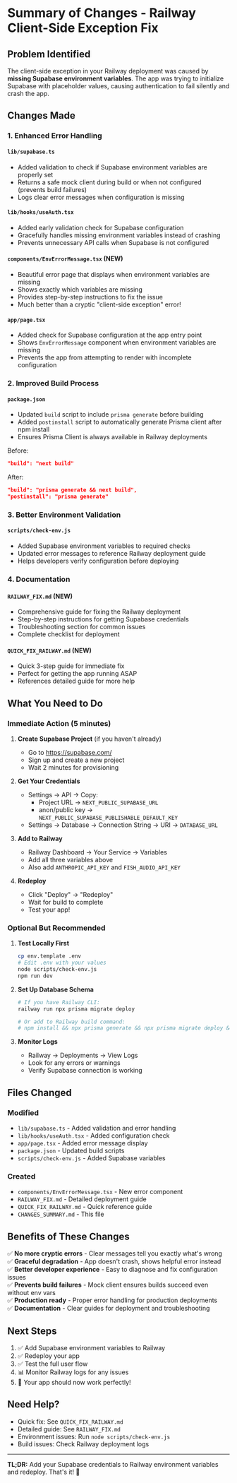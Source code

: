 # Summary of Changes - Railway Client-Side Exception Fix

## Problem Identified
The client-side exception in your Railway deployment was caused by **missing Supabase environment variables**. The app was trying to initialize Supabase with placeholder values, causing authentication to fail silently and crash the app.

## Changes Made

### 1. Enhanced Error Handling

#### `lib/supabase.ts`
- Added validation to check if Supabase environment variables are properly set
- Returns a safe mock client during build or when not configured (prevents build failures)
- Logs clear error messages when configuration is missing

#### `lib/hooks/useAuth.tsx`
- Added early validation check for Supabase configuration
- Gracefully handles missing environment variables instead of crashing
- Prevents unnecessary API calls when Supabase is not configured

#### `components/EnvErrorMessage.tsx` (NEW)
- Beautiful error page that displays when environment variables are missing
- Shows exactly which variables are missing
- Provides step-by-step instructions to fix the issue
- Much better than a cryptic "client-side exception" error!

#### `app/page.tsx`
- Added check for Supabase configuration at the app entry point
- Shows `EnvErrorMessage` component when environment variables are missing
- Prevents the app from attempting to render with incomplete configuration

### 2. Improved Build Process

#### `package.json`
- Updated `build` script to include `prisma generate` before building
- Added `postinstall` script to automatically generate Prisma client after npm install
- Ensures Prisma Client is always available in Railway deployments

Before:
```json
"build": "next build"
```

After:
```json
"build": "prisma generate && next build",
"postinstall": "prisma generate"
```

### 3. Better Environment Validation

#### `scripts/check-env.js`
- Added Supabase environment variables to required checks
- Updated error messages to reference Railway deployment guide
- Helps developers verify configuration before deploying

### 4. Documentation

#### `RAILWAY_FIX.md` (NEW)
- Comprehensive guide for fixing the Railway deployment
- Step-by-step instructions for getting Supabase credentials
- Troubleshooting section for common issues
- Complete checklist for deployment

#### `QUICK_FIX_RAILWAY.md` (NEW)
- Quick 3-step guide for immediate fix
- Perfect for getting the app running ASAP
- References detailed guide for more help

## What You Need to Do

### Immediate Action (5 minutes)

1. **Create Supabase Project** (if you haven't already)
   - Go to https://supabase.com/
   - Sign up and create a new project
   - Wait 2 minutes for provisioning

2. **Get Your Credentials**
   - Settings → API → Copy:
     - Project URL → `NEXT_PUBLIC_SUPABASE_URL`
     - anon/public key → `NEXT_PUBLIC_SUPABASE_PUBLISHABLE_DEFAULT_KEY`
   - Settings → Database → Connection String → URI → `DATABASE_URL`

3. **Add to Railway**
   - Railway Dashboard → Your Service → Variables
   - Add all three variables above
   - Also add `ANTHROPIC_API_KEY` and `FISH_AUDIO_API_KEY`

4. **Redeploy**
   - Click "Deploy" → "Redeploy"
   - Wait for build to complete
   - Test your app!

### Optional But Recommended

1. **Test Locally First**
   ```bash
   cp env.template .env
   # Edit .env with your values
   node scripts/check-env.js
   npm run dev
   ```

2. **Set Up Database Schema**
   ```bash
   # If you have Railway CLI:
   railway run npx prisma migrate deploy
   
   # Or add to Railway build command:
   # npm install && npx prisma generate && npx prisma migrate deploy && npm run build
   ```

3. **Monitor Logs**
   - Railway → Deployments → View Logs
   - Look for any errors or warnings
   - Verify Supabase connection is working

## Files Changed

### Modified
- `lib/supabase.ts` - Added validation and error handling
- `lib/hooks/useAuth.tsx` - Added configuration check
- `app/page.tsx` - Added error message display
- `package.json` - Updated build scripts
- `scripts/check-env.js` - Added Supabase variables

### Created
- `components/EnvErrorMessage.tsx` - New error component
- `RAILWAY_FIX.md` - Detailed deployment guide
- `QUICK_FIX_RAILWAY.md` - Quick reference guide
- `CHANGES_SUMMARY.md` - This file

## Benefits of These Changes

✅ **No more cryptic errors** - Clear messages tell you exactly what's wrong  
✅ **Graceful degradation** - App doesn't crash, shows helpful error instead  
✅ **Better developer experience** - Easy to diagnose and fix configuration issues  
✅ **Prevents build failures** - Mock client ensures builds succeed even without env vars  
✅ **Production ready** - Proper error handling for production deployments  
✅ **Documentation** - Clear guides for deployment and troubleshooting  

## Next Steps

1. ✅ Add Supabase environment variables to Railway
2. ✅ Redeploy your app
3. ✅ Test the full user flow
4. 📊 Monitor Railway logs for any issues
5. 🎉 Your app should now work perfectly!

## Need Help?

- Quick fix: See `QUICK_FIX_RAILWAY.md`
- Detailed guide: See `RAILWAY_FIX.md`
- Environment issues: Run `node scripts/check-env.js`
- Build issues: Check Railway deployment logs

---

**TL;DR:** Add your Supabase credentials to Railway environment variables and redeploy. That's it! 🚀

